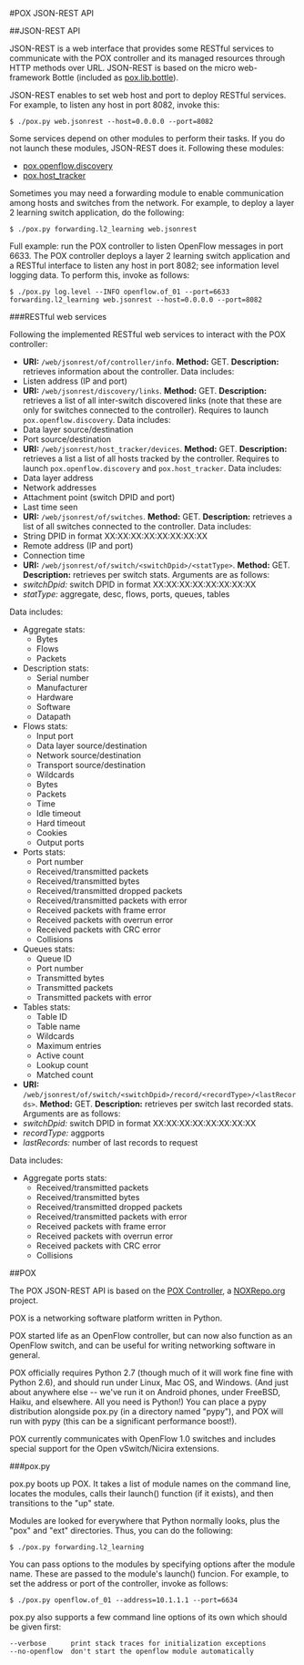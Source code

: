 #POX JSON-REST API

##JSON-REST API

JSON-REST is a web interface that provides some RESTful services to communicate
with the POX controller and its managed resources through HTTP methods over
URL. JSON-REST is based on the micro web-framework Bottle (included as
[pox.lib.bottle](https://github.com/festradasolano/pox/blob/master/pox/lib/bottle.py)).

JSON-REST enables to set web host and port to deploy RESTful services. For
example, to listen any host in port 8082, invoke this:

    $ ./pox.py web.jsonrest --host=0.0.0.0 --port=8082

Some services depend on other modules to perform their tasks. If you do not
launch these modules, JSON-REST does it. Following these modules:
 - [pox.openflow.discovery](https://github.com/festradasolano/pox/blob/master/pox/openflow/discovery.py)
 - [pox.host_tracker](https://github.com/festradasolano/pox/blob/master/pox/host_tracker/__init__.py)

Sometimes you may need a forwarding module to enable communication among hosts
and switches from the network. For example, to deploy a layer 2 learning switch
application, do the following:

    $ ./pox.py forwarding.l2_learning web.jsonrest

Full example: run the POX controller to listen OpenFlow messages in port 6633.
The POX controller deploys a layer 2 learning switch application and a RESTful
interface to listen any host in port 8082; see information level logging data.
To perform this, invoke as follows:

    $ ./pox.py log.level --INFO openflow.of_01 --port=6633 forwarding.l2_learning web.jsonrest --host=0.0.0.0 --port=8082

###RESTful web services

Following the implemented RESTful web services to interact with the POX
controller:

 - **URI:** `/web/jsonrest/of/controller/info`. **Method:** GET. 
 **Description:** retrieves information about the controller. Data includes:
  - Listen address (IP and port)
 - **URI:** `/web/jsonrest/discovery/links`. **Method:** GET. **Description:**
 retrieves a list of all inter-switch discovered links (note that these are
 only for switches connected to the controller). Requires to launch
 `pox.openflow.discovery`. Data includes:
  - Data layer source/destination
  - Port source/destination
 - **URI:** `/web/jsonrest/host_tracker/devices`. **Method:** GET.
 **Description:** retrieves a list a list of all hosts tracked by the
 controller. Requires to launch `pox.openflow.discovery` and `pox.host_tracker`.
 Data includes:
  - Data layer address
  - Network addresses
  - Attachment point (switch DPID and port)
  - Last time seen
 - **URI:** `/web/jsonrest/of/switches`. **Method:** GET. **Description:**
 retrieves a list of all switches connected to the controller. Data includes:
  - String DPID in format XX:XX:XX:XX:XX:XX:XX:XX
  - Remote address (IP and port)
  - Connection time
 - **URI:** `/web/jsonrest/of/switch/<switchDpid>/<statType>`. **Method:** GET.
 **Description:** retrieves per switch stats. Arguments are as follows:
  - *switchDpid:* switch DPID in format XX:XX:XX:XX:XX:XX:XX:XX
  - *statType:* aggregate, desc, flows, ports, queues, tables

 Data includes:
  - Aggregate stats:
    - Bytes
    - Flows
    - Packets
  - Description stats:
    - Serial number
    - Manufacturer
    - Hardware
    - Software
    - Datapath
  - Flows stats:
    - Input port
    - Data layer source/destination
    - Network source/destination
    - Transport source/destination
    - Wildcards
    - Bytes
    - Packets
    - Time
    - Idle timeout
    - Hard timeout
    - Cookies
    - Output ports
  - Ports stats:
    - Port number
    - Received/transmitted packets
    - Received/transmitted bytes
    - Received/transmitted dropped packets
    - Received/transmitted packets with error
    - Received packets with frame error
    - Received packets with overrun error
    - Received packets with CRC error
    - Collisions
  - Queues stats:
    - Queue ID
    - Port number
    - Transmitted bytes
    - Transmitted packets
    - Transmitted packets with error
  - Tables stats:
    - Table ID
    - Table name
    - Wildcards
    - Maximum entries
    - Active count
    - Lookup count
    - Matched count
 - **URI:** `/web/jsonrest/of/switch/<switchDpid>/record/<recordType>/<lastRecords>`.
 **Method:** GET. **Description:** retrieves per switch last recorded stats.
 Arguments are as follows:
  - *switchDpid:* switch DPID in format XX:XX:XX:XX:XX:XX:XX:XX
  - *recordType:* aggports
  - *lastRecords:* number of last records to request

 Data includes:
  - Aggregate ports stats:
    - Received/transmitted packets
    - Received/transmitted bytes
    - Received/transmitted dropped packets
    - Received/transmitted packets with error
    - Received packets with frame error
    - Received packets with overrun error
    - Received packets with CRC error
    - Collisions

##POX

The POX JSON-REST API is based on the [POX Controller](https://github.com/noxrepo/pox),
a [NOXRepo.org](http://www.noxrepo.org/) project.

POX is a networking software platform written in Python.

POX started life as an OpenFlow controller, but can now also function
as an OpenFlow switch, and can be useful for writing networking software
in general.

POX officially requires Python 2.7 (though much of it will work fine
fine with Python 2.6), and should run under Linux, Mac OS, and Windows.
(And just about anywhere else -- we've run it on Android phones,
under FreeBSD, Haiku, and elsewhere.  All you need is Python!)
You can place a pypy distribution alongside pox.py (in a directory
named "pypy"), and POX will run with pypy (this can be a significant
performance boost!).

POX currently communicates with OpenFlow 1.0 switches and includes
special support for the Open vSwitch/Nicira extensions.

###pox.py

pox.py boots up POX. It takes a list of module names on the command line,
locates the modules, calls their launch() function (if it exists), and
then transitions to the "up" state.

Modules are looked for everywhere that Python normally looks, plus the
"pox" and "ext" directories.  Thus, you can do the following:

    $ ./pox.py forwarding.l2_learning

You can pass options to the modules by specifying options after the module
name.  These are passed to the module's launch() funcion.  For example,
to set the address or port of the controller, invoke as follows:

    $ ./pox.py openflow.of_01 --address=10.1.1.1 --port=6634

pox.py also supports a few command line options of its own which should
be given first:

    --verbose      print stack traces for initialization exceptions
    --no-openflow  don't start the openflow module automatically
